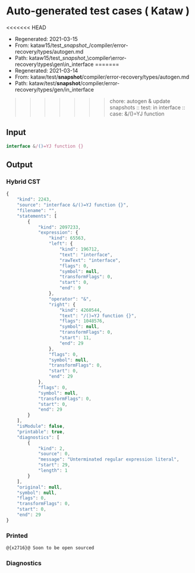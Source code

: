 # Auto-generated test cases ( Kataw )
<<<<<<< HEAD
- Regenerated: 2021-03-15
- From: kataw15/test\__snapshot__/compiler/error-recovery/types/autogen.md
- Path: kataw15/test\__snapshot__\compiler\error-recovery\types\gen\in_interface
=======
- Regenerated: 2021-03-14
- From: kataw/test/__snapshot__/compiler/error-recovery/types/autogen.md
- Path: kataw/test/__snapshot__/compiler/error-recovery/types/gen/in_interface
>>>>>>> chore: autogen & update snapshots
> :: test: in interface
> :: case: &/()=YJ function
## Input

`````js
interface &/()=YJ function {}
`````

## Output

### Hybrid CST

```javascript
{
    "kind": 2243,
    "source": "interface &/()=YJ function {}",
    "filename": "",
    "statements": [
        {
            "kind": 2097233,
            "expression": {
                "kind": 65563,
                "left": {
                    "kind": 196712,
                    "text": "interface",
                    "rawText": "interface",
                    "flags": 0,
                    "symbol": null,
                    "transformFlags": 0,
                    "start": 0,
                    "end": 9
                },
                "operator": "&",
                "right": {
                    "kind": 4260544,
                    "text": "/()=YJ function {}",
                    "flags": 1048576,
                    "symbol": null,
                    "transformFlags": 0,
                    "start": 11,
                    "end": 29
                },
                "flags": 0,
                "symbol": null,
                "transformFlags": 0,
                "start": 0,
                "end": 29
            },
            "flags": 0,
            "symbol": null,
            "transformFlags": 0,
            "start": 0,
            "end": 29
        }
    ],
    "isModule": false,
    "printable": true,
    "diagnostics": [
        {
            "kind": 2,
            "source": 0,
            "message": "Unterminated regular expression literal",
            "start": 29,
            "length": 1
        }
    ],
    "original": null,
    "symbol": null,
    "flags": 0,
    "transformFlags": 0,
    "start": 0,
    "end": 29
}
```

### Printed

```javascript
@{x2716}@ Soon to be open sourced
```

### Diagnostics

```javascript

```


